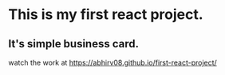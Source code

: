 # This is my first react project. 

## It's simple business card.

watch the work at https://abhirv08.github.io/first-react-project/
